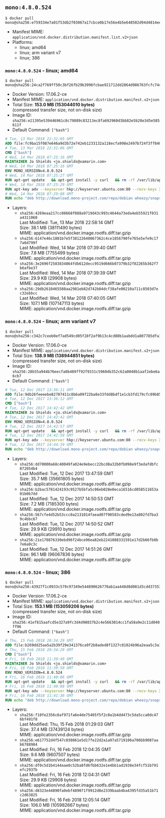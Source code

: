 ## `mono:4.8.0.524`

```console
$ docker pull mono@sha256:e759334e7a01f53db2f03067a17cbce0b17e56e4b5e648502d94d4814eed26e1
```

-	Manifest MIME: `application/vnd.docker.distribution.manifest.list.v2+json`
-	Platforms:
	-	linux; amd64
	-	linux; arm variant v7
	-	linux; 386

### `mono:4.8.0.524` - linux; amd64

```console
$ docker pull mono@sha256:24ca2f769ff50c3bf26fb29b3996fcbae921712dd2864d986763fcfc74c4d53a
```

-	Docker Version: 17.06.2-ce
-	Manifest MIME: `application/vnd.docker.distribution.manifest.v2+json`
-	Total Size: **153.0 MB (153044010 bytes)**  
	(compressed transfer size, not on-disk size)
-	Image ID: `sha256:e21395e539446961c8c79889c83213ec8fa692960d3bb82e5b28e3d5e585611f`
-	Default Command: `["bash"]`

```dockerfile
# Tue, 13 Mar 2018 22:31:05 GMT
ADD file:fc9ba15f087e646a9d3b72e742eb1233132a118ecfa998e2497b724f3ff84061 in / 
# Tue, 13 Mar 2018 22:31:06 GMT
CMD ["bash"]
# Wed, 14 Mar 2018 07:25:16 GMT
MAINTAINER Jo Shields <jo.shields@xamarin.com>
# Wed, 14 Mar 2018 07:25:16 GMT
ENV MONO_VERSION=4.8.0.524
# Wed, 14 Mar 2018 07:25:27 GMT
RUN apt-get update   && apt-get install -y curl   && rm -rf /var/lib/apt/lists/*
# Wed, 14 Mar 2018 07:25:29 GMT
RUN apt-key adv --keyserver hkp://keyserver.ubuntu.com:80 --recv-keys 3FA7E0328081BFF6A14DA29AA6A19B38D3D831EF
# Wed, 14 Mar 2018 07:29:08 GMT
RUN echo "deb http://download.mono-project.com/repo/debian wheezy/snapshots/$MONO_VERSION main" > /etc/apt/sources.list.d/mono-xamarin.list   && apt-get update   && apt-get install -y binutils mono-devel ca-certificates-mono fsharp mono-vbnc nuget referenceassemblies-pcl   && rm -rf /var/lib/apt/lists/* /tmp/*
```

-	Layers:
	-	`sha256:4269eaa217cc08668f088a9719d43c993c4644a73eda4eb55921f031a4311060`  
		Last Modified: Tue, 13 Mar 2018 22:58:14 GMT  
		Size: 38.1 MB (38111490 bytes)  
		MIME: application/vnd.docker.image.rootfs.diff.tar.gzip
	-	`sha256:6147e46c1801b7e5f38122640067362c4ce1856790fe765e5efe9c177a6d799f`  
		Last Modified: Wed, 14 Mar 2018 07:39:40 GMT  
		Size: 7.8 MB (7755499 bytes)  
		MIME: application/vnd.docker.image.rootfs.diff.tar.gzip
	-	`sha256:3e2696f2583834864fdb612decc9519d666b07379b32f82265b362f7b6afbe37`  
		Last Modified: Wed, 14 Mar 2018 07:39:39 GMT  
		Size: 29.9 KB (29908 bytes)  
		MIME: application/vnd.docker.image.rootfs.diff.tar.gzip
	-	`sha256:29db2610465588aa2981eb82d742b84dcf38afe00210a711c8503d7ec32ebbcc`  
		Last Modified: Wed, 14 Mar 2018 07:40:05 GMT  
		Size: 107.1 MB (107147113 bytes)  
		MIME: application/vnd.docker.image.rootfs.diff.tar.gzip

### `mono:4.8.0.524` - linux; arm variant v7

```console
$ docker pull mono@sha256:c342c7ceeb0ef7ad549cd05f28f2af9b13c4cd80b1aabdd1a807785dfa1b0e83
```

-	Docker Version: 17.06.0-ce
-	Manifest MIME: `application/vnd.docker.distribution.manifest.v2+json`
-	Total Size: **138.9 MB (138944851 bytes)**  
	(compressed transfer size, not on-disk size)
-	Image ID: `sha256:28b55a944b76eecfa8b409ff92f9331c59604b352c62a0048b1aaf2ebe6a6cb7`
-	Default Command: `["bash"]`

```dockerfile
# Tue, 12 Dec 2017 13:36:11 GMT
ADD file:9db26feeeebe82707411c8b6a09f22ba8e33fdd8bdf1e1cb3fd179cfc09b850e in / 
# Tue, 12 Dec 2017 13:36:12 GMT
CMD ["bash"]
# Tue, 12 Dec 2017 14:42:42 GMT
MAINTAINER Jo Shields <jo.shields@xamarin.com>
# Tue, 12 Dec 2017 14:42:42 GMT
ENV MONO_VERSION=4.8.0.524
# Tue, 12 Dec 2017 14:42:57 GMT
RUN apt-get update   && apt-get install -y curl   && rm -rf /var/lib/apt/lists/*
# Tue, 12 Dec 2017 14:42:59 GMT
RUN apt-key adv --keyserver hkp://keyserver.ubuntu.com:80 --recv-keys 3FA7E0328081BFF6A14DA29AA6A19B38D3D831EF
# Tue, 12 Dec 2017 14:44:19 GMT
RUN echo "deb http://download.mono-project.com/repo/debian wheezy/snapshots/$MONO_VERSION main" > /etc/apt/sources.list.d/mono-xamarin.list   && apt-get update   && apt-get install -y binutils mono-devel ca-certificates-mono fsharp mono-vbnc nuget referenceassemblies-pcl   && rm -rf /var/lib/apt/lists/* /tmp/*
```

-	Layers:
	-	`sha256:dd70000a68c40049fa024e9ebecc22bcd8a32b0fb098e9f3edafdbfc872054b4`  
		Last Modified: Tue, 12 Dec 2017 13:47:59 GMT  
		Size: 35.7 MB (35661805 bytes)  
		MIME: application/vnd.docker.image.rootfs.diff.tar.gzip
	-	`sha256:b2bac5781424193c9527b5bfa5c06eb028e0eca16516cd058511653a01b0b7dd`  
		Last Modified: Tue, 12 Dec 2017 14:50:53 GMT  
		Size: 7.2 MB (7185300 bytes)  
		MIME: application/vnd.docker.image.rootfs.diff.tar.gzip
	-	`sha256:567cfe4d52b53ccc0a2131014faead07f90583cded9e13a802fd7ba39c4bbc67`  
		Last Modified: Tue, 12 Dec 2017 14:50:52 GMT  
		Size: 29.9 KB (29910 bytes)  
		MIME: application/vnd.docker.image.rootfs.diff.tar.gzip
	-	`sha256:21e170876330ebd96f24bce96ea82eb2241088331591e17d2b66fb8b7e6a0c3c`  
		Last Modified: Tue, 12 Dec 2017 14:51:26 GMT  
		Size: 96.1 MB (96067836 bytes)  
		MIME: application/vnd.docker.image.rootfs.diff.tar.gzip

### `mono:4.8.0.524` - linux; 386

```console
$ docker pull mono@sha256:43927f1c0933c579c97349e544890626770ab1aa448d8d081d3cdd3735342060
```

-	Docker Version: 17.06.2-ce
-	Manifest MIME: `application/vnd.docker.distribution.manifest.v2+json`
-	Total Size: **153.1 MB (153059206 bytes)**  
	(compressed transfer size, not on-disk size)
-	Image ID: `sha256:41ef815aafcd5e327a9fc3d4d98037b2c4e5663014cc1fa58a9e2c11d040ff96`
-	Default Command: `["bash"]`

```dockerfile
# Thu, 15 Feb 2018 20:34:29 GMT
ADD file:b269dd25aa5a2b39f29e341376ca9f2b8aded8f1327c01024b96a2eaa5c3a142 in / 
# Thu, 15 Feb 2018 20:34:29 GMT
CMD ["bash"]
# Fri, 16 Feb 2018 11:39:49 GMT
MAINTAINER Jo Shields <jo.shields@xamarin.com>
# Fri, 16 Feb 2018 11:39:50 GMT
ENV MONO_VERSION=4.8.0.524
# Fri, 16 Feb 2018 11:40:06 GMT
RUN apt-get update   && apt-get install -y curl   && rm -rf /var/lib/apt/lists/*
# Fri, 16 Feb 2018 11:40:08 GMT
RUN apt-key adv --keyserver hkp://keyserver.ubuntu.com:80 --recv-keys 3FA7E0328081BFF6A14DA29AA6A19B38D3D831EF
# Fri, 16 Feb 2018 11:41:36 GMT
RUN echo "deb http://download.mono-project.com/repo/debian wheezy/snapshots/$MONO_VERSION main" > /etc/apt/sources.list.d/mono-xamarin.list   && apt-get update   && apt-get install -y binutils mono-devel ca-certificates-mono fsharp mono-vbnc nuget referenceassemblies-pcl   && rm -rf /var/lib/apt/lists/* /tmp/*
```

-	Layers:
	-	`sha256:f10fe2356c6af971fa6e4de75405f5f2c0a1b4dd473c5da5cca0dc476bf491f8`  
		Last Modified: Thu, 15 Feb 2018 01:29:03 GMT  
		Size: 37.4 MB (37439124 bytes)  
		MIME: application/vnd.docker.image.rootfs.diff.tar.gzip
	-	`sha256:e617752d4f547c030861e5d17fe22d2a1a97a5719106a706bb9087aab6788984`  
		Last Modified: Fri, 16 Feb 2018 12:04:35 GMT  
		Size: 9.6 MB (9607507 bytes)  
		MIME: application/vnd.docker.image.rootfs.diff.tar.gzip
	-	`sha256:df0c5d1b4144aae8c52ba8fd6fbb632e1e4bb1ad1938e34fcf51b791efc2937b`  
		Last Modified: Fri, 16 Feb 2018 12:04:31 GMT  
		Size: 29.9 KB (29908 bytes)  
		MIME: application/vnd.docker.image.rootfs.diff.tar.gzip
	-	`sha256:d8323e44890fa0ebf489071f9912d8e2339baab4ba4395fd35a51b71c2d63825`  
		Last Modified: Fri, 16 Feb 2018 12:05:14 GMT  
		Size: 106.0 MB (105982667 bytes)  
		MIME: application/vnd.docker.image.rootfs.diff.tar.gzip

